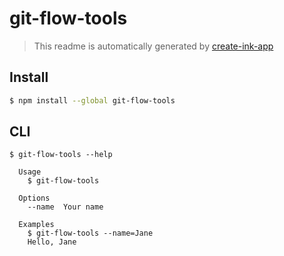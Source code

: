 # git-flow-tools

> This readme is automatically generated by [create-ink-app](https://github.com/vadimdemedes/create-ink-app)

## Install

```bash
$ npm install --global git-flow-tools
```

## CLI

```
$ git-flow-tools --help

  Usage
    $ git-flow-tools

  Options
    --name  Your name

  Examples
    $ git-flow-tools --name=Jane
    Hello, Jane
```
